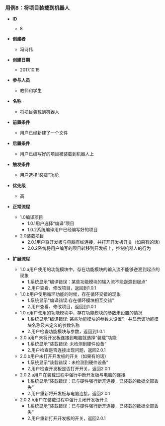 ### 用例8：将项目装载到机器人
- **ID** 
    - 8
- **创建者**
    - 冯诗伟
- **创建日期**
    - 2017.10.15    
- **参与人员**
    - 教师和学生
- **名称** 
    - 将项目装载到机器人
- **前置条件**
    - 用户已经新建了一个文件
- **后置条件**
    - 用户已编写好的项目被装载到机器人上
- **触发条件**
    - 用户选择“装载”功能
- **优先级**
    - 高
- **正常流程**
    - 1.0编译项目
        - 1.0.1用户选择“编译”项目
        - 1.0.2系统编译用户已经编写好的项目
    - 2.0装载项目
        - 2.0.1用户将开发板与电脑有线连接，并打开开发板开关（如果有的话）
        - 2.0.2系统将用户编写的项目转移到开发板上，控制机器人的行为

- **扩展流程**
    - 1.0.a用户使用的功能模块中，存在功能模块的输入流不能够逆溯到起点的现象
        - 1.系统显示“编译错误：某些功能模块的输入流不能逆溯到起点"
        - 2.用户查看、修改项目，返回到1.0.1
    - 1.0.b用户使用循环功能的时候，存在循环交错的现象
        - 1.系统显示"编译错误:存在循环模块相互交错"
        - 2.用户查看、修改项目，返回到1.0.1
    - 1.0.c用户使用的功能模块中，存在功能模块的参数未设置的情况
        - 1.系统显示“编译错误: 某些功能模块的参数未设置“，并显示该功能模块名称及未定义的参数名称
        - 2.用户检查功能模块与参数，返回到1.0.1
    - 2.0.a用户未将开发板连接到电脑就选择“装载”功能
        - 1.系统显示“装载错误: 未检测到硬件设备“
        - 2.用户检查是否连接出现问题，返回2.0.1
    - 2.0.b用户未打开开发板的开关（如果有的话）
        - 1.系统显示“装载错误：未检测到硬件设备”
        - 2.用户检查开发板是否打开开关，返回2.0.1
    - 2.0.2.a用户在装载过程中强行中断开发板与电脑的连接
        - 1.系统显示“装载错误：已与硬件强行断开连接，已装载的数据全部丢失”
        - 2.用户重新将开发板与电脑连接，返回2.0.1
    - 2.0.2.b用户在装载过程中强行关闭开发板开关
        - 1.系统显示“装载错误：已与硬件强行断开连接，已装载的数据全部丢失”
        - 2.用户重新打开开发板的开关，返回2.0.1
